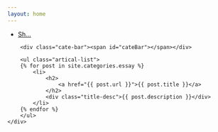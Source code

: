 ```yaml
---
layout: home
---
```


<div class="index-content essay">
    <div class="section">
        <ul class="artical-cate">
            <li class="on"><a href="/"><span>Sh...</span></a></li>
        <!--
            <li class="on"><a href="/essay"><span>Essay</span></a></li>
            <li style="text-align:center"><a href="/blog"><span>Blog</span></a></li>
            <li style="text-align:right"><a href="/note"><span>Note</span></a></li>
        -->
        </ul>

        <div class="cate-bar"><span id="cateBar"></span></div>

        <ul class="artical-list">
        {% for post in site.categories.essay %}
            <li>
                <h2>
                    <a href="{{ post.url }}">{{ post.title }}</a>
                </h2>
                <div class="title-desc">{{ post.description }}</div>
            </li>
        {% endfor %}
        </ul>
    </div>
</div>
